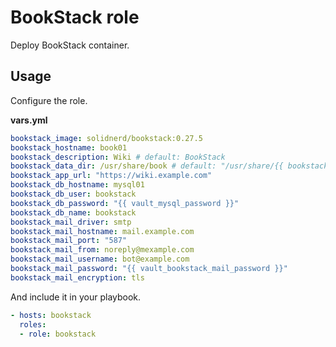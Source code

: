 # BookStack role

Deploy BookStack container.

## Usage

Configure the role.

**vars.yml**

```yml
bookstack_image: solidnerd/bookstack:0.27.5
bookstack_hostname: book01
bookstack_description: Wiki # default: BookStack
bookstack_data_dir: /usr/share/book # default: "/usr/share/{{ bookstack_hostname }}"
bookstack_app_url: "https://wiki.example.com"
bookstack_db_hostname: mysql01
bookstack_db_user: bookstack
bookstack_db_password: "{{ vault_mysql_password }}"
bookstack_db_name: bookstack
bookstack_mail_driver: smtp
bookstack_mail_hostname: mail.example.com
bookstack_mail_port: "587"
bookstack_mail_from: noreply@mexample.com
bookstack_mail_username: bot@example.com
bookstack_mail_password: "{{ vault_bookstack_mail_password }}"
bookstack_mail_encryption: tls
```

And include it in your playbook.

```yml
- hosts: bookstack
  roles:
  - role: bookstack
```
